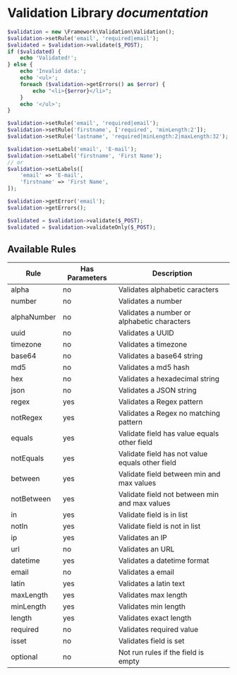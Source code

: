 # Validation Library *documentation*


```php
$validation = new \Framework\Validation\Validation();
$validation->setRule('email', 'required|email');
$validated = $validation->validate($_POST);
if ($validated) {
    echo 'Validated!';
} else {
    echo 'Invalid data:';
    echo '<ul>';
    foreach ($validation->getErrors() as $error) {
        echo "<li>{$error}</li>";
    }
    echo '</ul>';
}
```

```php
$validation->setRule('email', 'required|email');
$validation->setRule('firstname', ['required', 'minLength:2']);
$validation->setRule('lastname', 'required|minLength:2|maxLength:32');
```

```php
$validation->setLabel('email', 'E-mail');
$validation->setLabel('firstname', 'First Name');
// or
$validation->setLabels([
    'email' => 'E-mail',
    'firstname' => 'First Name',
]);
```

```php
$validation->getError('email');
$validation->getErrors();
```

```php
$validated = $validation->validate($_POST);
$validated = $validation->validateOnly($_POST);
```

## Available Rules

| Rule | Has Parameters | Description |
| --- | --- | --- |
| alpha | no | Validates alphabetic caracters |
| number | no | Validates a number |
| alphaNumber | no | Validates a number or alphabetic characters |
| uuid | no | Validates a UUID |
| timezone | no | Validates a timezone |
| base64 | no | Validates a base64 string |
| md5 | no | Validates a md5 hash |
| hex | no | Validates a hexadecimal string |
| json | no | Validates a JSON string |
| regex | yes | Validates a Regex pattern |
| notRegex | yes | Validates a Regex no matching pattern |
| equals | yes | Validate field has value equals other field |
| notEquals | yes | Validate field has not value equals other field |
| between | yes | Validate field between min and max values |
| notBetween | yes | Validate field not between min and max values |
| in | yes | Validate field is in list |
| notIn | yes | Validate field is not in list |
| ip | yes | Validates an IP |
| url | no | Validates an URL |
| datetime | yes | Validates a datetime format |
| email | no | Validates a email |
| latin | yes | Validates a latin text |
| maxLength | yes | Validates max length |
| minLength | yes | Validates min length |
| length | yes |  Validates exact length |
| required | no | Validates required value |
| isset | no | Validates field is set |
| optional | no | Not run rules if the field is empty |

